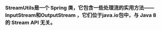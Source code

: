 ### StreamUtils是一个 Spring 类，它包含一些处理流的实用方法——InputStream和OutputStream ，它们位于java.io包中，与 Java 8 的 Stream API 无关。